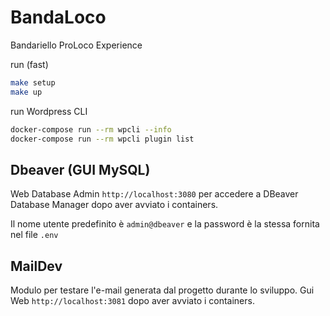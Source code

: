 # BandaLoco
Bandariello ProLoco  Experience

run (fast)
```bash
make setup
make up
```

run Wordpress CLI
```bash
docker-compose run --rm wpcli --info
docker-compose run --rm wpcli plugin list
```
## Dbeaver (GUI MySQL)
Web Database Admin `http://localhost:3080` per accedere a DBeaver Database Manager dopo aver avviato i containers. 

Il nome utente predefinito è `admin@dbeaver` e la password è la stessa fornita nel file `.env`
## MailDev
Modulo per testare l'e-mail generata dal progetto durante lo sviluppo. Gui Web `http://localhost:3081` dopo aver avviato i containers. 